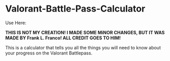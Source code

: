 # Valorant-Battle-Pass-Calculator
Use Here: 

**THIS IS NOT MY CREATION! I MADE SOME MiNOR CHANGES, BUT IT WAS MADE BY Frank L. Franco! ALL CREDIT GOES TO HIM!**

This is a calculator that tells you all the things you will need to know about your progress on the Valorant Battlepass. 
